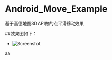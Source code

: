 # Android_Move_Example
基于高德地图3D API做的点平滑移动效果
 
 
##效果图如下：

 * ![Screenshot](https://raw.githubusercontent.com/amapapi/Android_Move_Example/master/pic/move.gif)   
 
aa
